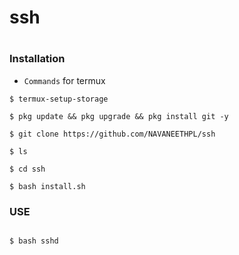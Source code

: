 # ssh
#
### Installation 
  
* `Commands` for termux
```
$ termux-setup-storage
  
$ pkg update && pkg upgrade && pkg install git -y

$ git clone https://github.com/NAVANEETHPL/ssh

$ ls

$ cd ssh

$ bash install.sh
```
### USE
```

$ bash sshd

```
